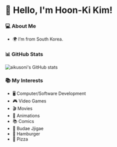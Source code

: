 # 👋 Hello, I'm Hoon-Ki Kim!

### 💻 About Me
- 🌍 I’m from South Korea.

### 📊 GitHub Stats
![aikusoni's GitHub stats](https://github-readme-stats.vercel.app/api?username=aikusoni&show_icons=true&theme=radical)

### 📚 My Interests
- 🖥️ Computer/Software Development
- 🎮 Video Games
- 🎬 Movies
- 🎨 Animations
- 📚 Comics
- 🍲 Budae Jjigae
- 🍔 Hamburger
- 🍕 Pizza
